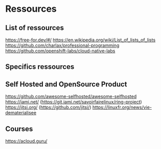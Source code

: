 # Ressources 

## List of ressources

https://free-for.dev/#/
https://en.wikipedia.org/wiki/List_of_lists_of_lists
https://github.com/charlax/professional-programming
https://github.com/openshift-labs/cloud-native-labs

## Specifics ressources

## Self Hosted and OpenSource Product
https://github.com/awesome-selfhosted/awesome-selfhosted
https://jami.net/ (https://git.jami.net/savoirfairelinux/ring-project)
https://jitsi.org/ (https://github.com/jitsi/)
https://linuxfr.org/news/vie-dematerialisee 

## Courses

https://acloud.guru/
